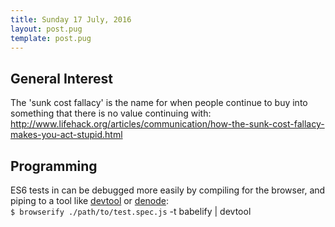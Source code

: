 ```yaml
---
title: Sunday 17 July, 2016
layout: post.pug
template: post.pug
---
```

## General Interest

The 'sunk cost fallacy' is the name for when people continue to buy into
something that there is no value continuing with:
http://www.lifehack.org/articles/communication/how-the-sunk-cost-fallacy-makes-you-act-stupid.html

## Programming

ES6 tests in can be debugged more easily by compiling for the browser, and piping to a tool like [devtool](https://github.com/Jam3/devtool) or [denode](https://github.com/steelbrain/denode):<br>
`$ browserify ./path/to/test.spec.js` -t babelify | devtool
